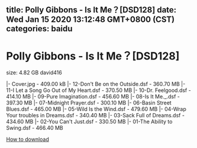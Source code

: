 
title: Polly Gibbons - Is It Me？[DSD128]
date: Wed Jan 15 2020 13:12:48 GMT+0800 (CST)    
categories: baidu
---

# Polly Gibbons - Is It Me？[DSD128]
size: 4.82 GB
 david416
 
|- Cover.jpg - 409.00 kB
|- 12-Don't Be on the Outside.dsf - 360.70 MB
|- 11-I Let a Song Go Out of My Heart.dsf - 370.50 MB
|- 10-Dr. Feelgood.dsf - 414.10 MB
|- 09-Pure Imagination.dsf - 456.60 MB
|- 08-Is It Me._.dsf - 397.30 MB
|- 07-Midnight Prayer.dsf - 300.10 MB
|- 06-Basin Street Blues.dsf - 465.00 MB
|- 05-Wild Is the Wind.dsf - 479.60 MB
|- 04-Wrap Your troubles in Dreams.dsf - 340.40 MB
|- 03-Sack Full of Dreams.dsf - 434.60 MB
|- 02-You Can't Just.dsf - 330.50 MB
|- 01-The Ability to Swing.dsf - 466.40 MB

[How to download](https://bpcam.bemobtrk.com/go/2ceec3aa-1ca2-46d6-b9ff-aaa5c184517c?jno=311)